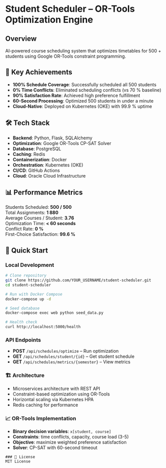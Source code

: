 # Student Scheduler – OR-Tools Optimization Engine

## Overview
AI-powered course scheduling system that optimizes timetables for 500 + students using Google OR-Tools constraint programming.

## 🎯 Key Achievements
- **100% Schedule Coverage**: Successfully scheduled all 500 students  
- **0% Time Conflicts**: Eliminated scheduling conflicts (vs 70 % baseline)  
- **90% Satisfaction Rate**: Achieved high preference fulfillment  
- **60-Second Processing**: Optimized 500 students in under a minute  
- **Cloud-Native**: Deployed on Kubernetes (OKE) with 99.9 % uptime  

## 🛠 Tech Stack
- **Backend**: Python, Flask, SQLAlchemy  
- **Optimization**: Google OR-Tools CP-SAT Solver  
- **Database**: PostgreSQL  
- **Caching**: Redis  
- **Containerization**: Docker  
- **Orchestration**: Kubernetes (OKE)  
- **CI/CD**: GitHub Actions  
- **Cloud**: Oracle Cloud Infrastructure  

## 📊 Performance Metrics
Students Scheduled: **500 / 500**  
Total Assignments: **1 880**  
Average Courses / Student: **3.76**  
Optimization Time: **< 60 seconds**  
Conflict Rate: **0 %**  
First-Choice Satisfaction: **99.6 %**

## 🚀 Quick Start

### Local Development
```bash
# Clone repository
git clone https://github.com/YOUR_USERNAME/student-scheduler.git
cd student-scheduler

# Run with Docker Compose
docker-compose up -d

# Seed database
docker-compose exec web python seed_data.py

# Health check
curl http://localhost:5000/health
```  

### API Endpoints
- **POST** `/api/schedules/optimize` – Run optimization  
- **GET** `/api/schedules/student/{id}` – Get student schedule  
- **GET** `/api/schedules/metrics/{semester}` – View metrics  
 
### 🏗 Architecture
- Microservices architecture with REST API  
- Constraint-based optimization using OR-Tools  
- Horizontal scaling via Kubernetes HPA  
- Redis caching for performance  

### 📈 OR-Tools Implementation
- **Binary decision variables**: `x[student, course]`  
- **Constraints**: time conflicts, capacity, course load (3-5)  
- **Objective**: maximize weighted preference satisfaction  
- **Solver**: CP-SAT with 60-second timeout


```  
### 📝 License
MIT License
```  
